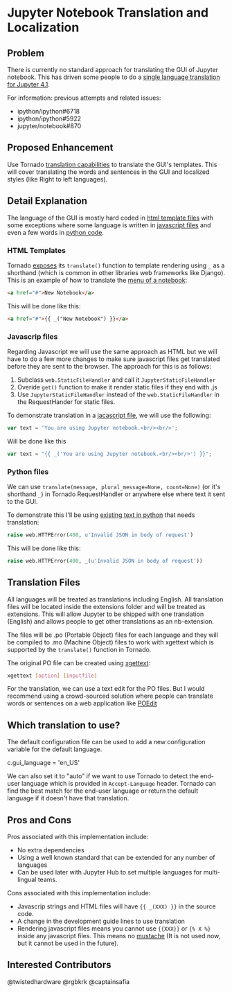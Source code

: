 # Jupyter Notebook Translation and Localization

## Problem

There is currently no standard approach for translating the GUI of Jupyter notebook. This has driven some people to do a [single language translation for Jupyter 4.1](https://twitter.com/Mbussonn/status/685870031247400960).

For information: previous attempts and related issues:

- ipython/ipython#6718
- ipython/ipython#5922
- jupyter/notebook#870

## Proposed Enhancement

Use Tornado [translation capabilities](http://www.tornadoweb.org/en/stable/locale.html) to translate the GUI's templates. This will cover translating the words and sentences in the GUI and localized styles (like Right to left languages).

## Detail Explanation

The language of the GUI is mostly hard coded in [html template files](https://github.com/jupyter/notebook/tree/master/notebook/templates) with some exceptions where some language is written in [javascript files](https://github.com/jupyter/notebook/blob/master/notebook/static/notebook/js/about.js#L12) and even a few words in [python code](https://github.com/jupyter/notebook/blob/4578c34b0f999735ee49e1492be3dd5941951551/notebook/base/handlers.py#L332).

### HTML Templates

Tornado [exposes](http://www.tornadoweb.org/en/stable/guide/templates.html#template-syntax) its `translate()` function to template rendering using `_` as a shorthand (which is common in other libraries web frameworks like Django). This is an example of how to translate the [menu of a notebook](https://github.com/jupyter/notebook/blob/4.x/notebook/templates/notebook.html#L80):

```HTML
<a href="#">New Notebook</a>
```

This will be done like this:

```HTML
<a href="#">{{ _("New Notebook") }}</a>
```

### Javascrip files

Regarding Javascript we will use the same approach as HTML but we will have to do a few more changes to make sure javascript files get translated before they are sent to the browser. The approach for this is as follows:

1. Subclass `web.StaticFileHandler` and call it `JupyterStaticFileHandler`
2. Overide `get()` function to make it render static files if they end with .js
3. Use `JupyterStaticFileHandler` instead of the `web.StaticFileHandler` in the RequestHander for static files.

To demonstrate translation in a [jacascript file](https://github.com/jupyter/notebook/blob/4.x/notebook/static/notebook/js/about.js#L12), we will use the following:

```javascript
var text = 'You are using Jupyter notebook.<br/><br/>';
```

Will be done like this

```javascript
var text = "{{ _('You are using Jupyter notebook.<br/><br/>') }}";
```

### Python files

We can use `translate(message, plural_message=None, count=None)` (or it's shorthand `_`) in Tornado RequestHandler or anywhere else where text it sent to the GUI.

To demonstrate this I'll be using [existing text in python](https://github.com/jupyter/notebook/blob/4578c34b0f999735ee49e1492be3dd5941951551/notebook/base/handlers.py#L332) that needs translation:

```python
raise web.HTTPError(400, u'Invalid JSON in body of request')
```

This will be done like this:

```python
raise web.HTTPError(400, _(u'Invalid JSON in body of request'))
```

## Translation Files

All languages will be treated as translations including English. All translation files will be located inside the extensions folder and will be treated as extensions. This will allow Jupyter to be shipped with one translation (English) and allows people to get other translations as an nb-extension.

The files will be .po (Portable Object) files for each language and they will be compiled to .mo (Machine Object) files to work with xgettext which is supported by the `translate()` function in Tornado.

The original PO file can be created using [xgettext](http://www.gnu.org/software/gettext/manual/gettext.html#xgettext-Invocation):

```bash
xgettext [option] [inputfile]
```

For the translation, we can use a text edit for the PO files. But I would recommend using a crowd-sourced solution where people can translate words or sentences on a web application like [POEdit](https://poeditor.com/features/)

## Which translation to use?

The default configuration file can be used to add a new configuration variable for the default language.

c.gui_language = 'en_US'

We can also set it to "auto" if we want to use Tornado to detect the end-user language which is provided in `Accept-Language` header. Tornado can find the best match for the end-user language or return the default language if it doesn't have that translation.

## Pros and Cons

Pros associated with this implementation include:
* No extra dependencies
* Using a well known standard that can be extended for any number of languages
* Can be used later with Jupyter Hub to set multiple languages for multi-lingual teams.

Cons associated with this implementation include:
* Javascrip strings and HTML files will have `{{ _(XXX) }}` in the source code.
* A change in the development guide lines to use translation
* Rendering javascript files means you cannot use `{{XXX}}` or `{% X %}` inside any javascript files. This means no [mustache](https://mustache.github.io/) (It is not used now, but it cannot be used in the future).

## Interested Contributors
@twistedhardware @rgbkrk @captainsafia
